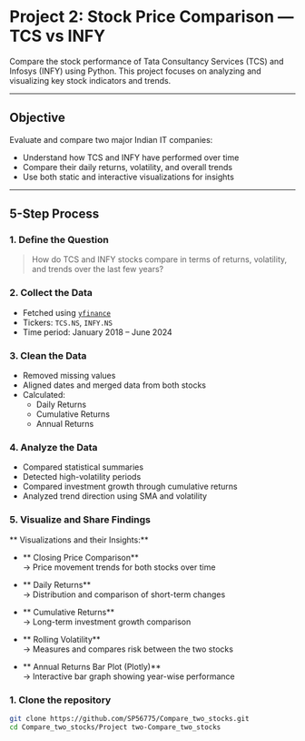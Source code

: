 #  Project 2: Stock Price Comparison — TCS vs INFY

Compare the stock performance of Tata Consultancy Services (TCS) and Infosys (INFY) using Python. This project focuses on analyzing and visualizing key stock indicators and trends.

---

##  Objective

Evaluate and compare two major Indian IT companies:
- Understand how TCS and INFY have performed over time
- Compare their daily returns, volatility, and overall trends
- Use both static and interactive visualizations for insights

---

##  5-Step Process

### 1. Define the Question
> How do TCS and INFY stocks compare in terms of returns, volatility, and trends over the last few years?

### 2. Collect the Data
- Fetched using [`yfinance`](https://pypi.org/project/yfinance/)
- Tickers: `TCS.NS`, `INFY.NS`
- Time period: January 2018 – June 2024

### 3. Clean the Data
- Removed missing values
- Aligned dates and merged data from both stocks
- Calculated:
  - Daily Returns
  - Cumulative Returns
  - Annual Returns

### 4. Analyze the Data
- Compared statistical summaries
- Detected high-volatility periods
- Compared investment growth through cumulative returns
- Analyzed trend direction using SMA and volatility

### 5. Visualize and Share Findings

** Visualizations and their Insights:**

- ** Closing Price Comparison**  
  → Price movement trends for both stocks over time

- ** Daily Returns**  
  → Distribution and comparison of short-term changes

- ** Cumulative Returns**  
  → Long-term investment growth comparison

- ** Rolling Volatility**  
  → Measures and compares risk between the two stocks

- ** Annual Returns Bar Plot (Plotly)**  
  → Interactive bar graph showing year-wise performance


### 1. Clone the repository
```bash
git clone https://github.com/SP56775/Compare_two_stocks.git
cd Compare_two_stocks/Project two-Compare_two_stocks
